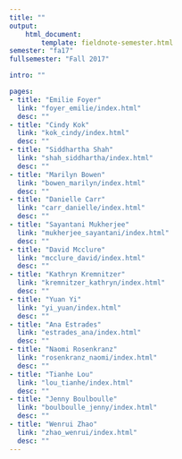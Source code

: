 ```yaml
---
title: ""
output:
    html_document:
        template: fieldnote-semester.html
semester: "fa17"
fullsemester: "Fall 2017"

intro: ""

pages:
- title: "Emilie Foyer"
  link: "foyer_emilie/index.html"
  desc: ""
- title: "Cindy Kok"
  link: "kok_cindy/index.html"
  desc: ""
- title: "Siddhartha Shah"
  link: "shah_siddhartha/index.html"
  desc: ""
- title: "Marilyn Bowen"
  link: "bowen_marilyn/index.html"
  desc: ""
- title: "Danielle Carr"
  link: "carr_danielle/index.html"
  desc: ""
- title: "Sayantani Mukherjee"
  link: "mukherjee_sayantani/index.html"
  desc: ""
- title: "David Mcclure"
  link: "mcclure_david/index.html"
  desc: ""
- title: "Kathryn Kremnitzer"
  link: "kremnitzer_kathryn/index.html"
  desc: ""
- title: "Yuan Yi"
  link: "yi_yuan/index.html"
  desc: ""
- title: "Ana Estrades"
  link: "estrades_ana/index.html"
  desc: ""
- title: "Naomi Rosenkranz"
  link: "rosenkranz_naomi/index.html"
  desc: ""
- title: "Tianhe Lou"
  link: "lou_tianhe/index.html"
  desc: ""
- title: "Jenny Boulboulle"
  link: "boulboulle_jenny/index.html"
  desc: ""
- title: "Wenrui Zhao"
  link: "zhao_wenrui/index.html"
  desc: ""
---
```

